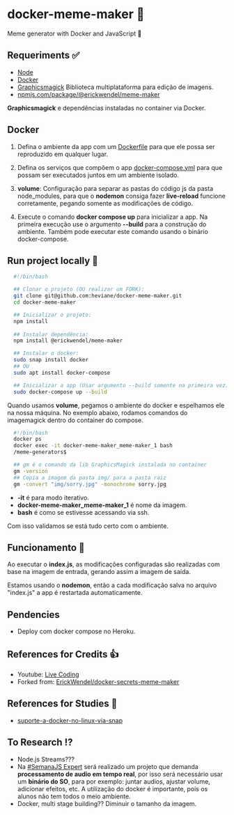 # docker-meme-maker 🥇

Meme generator with Docker and JavaScript 🚀

## Requeriments ✅

- [Node](https://nodejs.org/en/)
- [Docker](https://www.docker.com)
- [Graphicsmagick](http://www.graphicsmagick.org/index.html)
Biblioteca multiplataforma para edição de imagens.
- [npmjs.com/package/@erickwendel/meme-maker](https://www.npmjs.com/package/@erickwendel/meme-maker)

**Graphicsmagick** e dependências instaladas no container via Docker.

## Docker

1. Defina o ambiente da app com um [Dockerfile](https://docs.docker.com/engine/reference/builder) para que ele possa ser reproduzido em qualquer lugar.

2. Defina os serviços que compõem o app [docker-compose.yml](https://docs.docker.com/compose) para que possam ser executados juntos em um ambiente isolado.

3. **volume**: Configuração para separar as pastas do código js da pasta node_modules, para que o **nodemon** consiga fazer **live-reload** funcione corretamente, pegando somente as modificações de código.

4. Execute o comando **docker compose up** para inicializar a app.
Na primeira execução use o argumento **--build** para a construção do ambiente. Também pode executar este comando usando o binário docker-compose.
  
## Run project locally 🚧

```bash
  #!/bin/bash

  ## Clonar o projeto (OU realizar um FORK):
  git clone git@github.com:heviane/docker-meme-maker.git
  cd docker-meme-maker

  ## Inicializar o projeto:
  npm install
  
  ## Instalar dependência:
  npm install @erickwendel/meme-maker

  ## Instalar o docker:
  sudo snap install docker
  ## OU
  sudo apt install docker-compose

  ## Inicializar a app (Usar argumento --build somente na primeira vez):
  sudo docker-compose up --build
```

Quando usamos **volume**, pegamos o ambiente do docker e espelhamos ele na nossa máquina. No exemplo abaixo, rodamos comandos do imagemagick dentro do container do compose.
  
```bash
  #!/bin/bash
  docker ps
  docker exec -it docker-meme-maker_meme-maker_1 bash
  /meme-generators$

  ## gm é o comando da lib GraphicsMagick instalada no container
  gm -version
  ## Copia a imagem da pasta img/ para a pasta raiz
  gm -convert "img/sorry.jpg" -monochrome sorry.jpg
```

- **-it** é para modo iterativo.
- **docker-meme-maker_meme-maker_1** é nome da imagem.
- **bash** é como se estivesse acessando via ssh.

Com isso validamos se está tudo certo com o ambiente.

## Funcionamento 🚀

Ao executar o **index.js**, as modificações configuradas são realizadas com base na imagem de entrada, gerando assim a imagem de saída.

Estamos usando o **nodemon**, então a cada modificação salva no arquivo "index.js" a app é restartada automaticamente.

## Pendencies

- Deploy com docker compose no Heroku.

## References for Credits 👍

- Youtube: [Live Coding](https://www.youtube.com/watch?v=MOpwfg1GJig)
- Forked from: [ErickWendel/docker-secrets-meme-maker](https://github.com/ErickWendel/docker-secrets-meme-maker)

## References for Studies 📖

- [suporte-a-docker-no-linux-via-snap](https://www.edivaldobrito.com.br/suporte-a-docker-no-linux-via-snap)

## To Research ⁉️

- Node.js Streams???
- Na [#SemanaJS Expert](https://javascriptexpert.com.br/) será realizado um projeto que demanda **processamento de audio em tempo real**, por isso será necessário usar um **binário do SO**, para por exemplo: juntar audios, ajustar volume, adicionar efeitos, etc. A utilização do docker é importante, pois os alunos não tem todos o meio ambiente.
- Docker, multi stage building?? Diminuir o tamanho da imagem.
